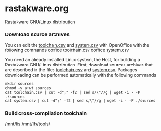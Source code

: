 rastakware.org
==============

Rastakware GNU/Linux distribution


### Download source archives

You can edit the [toolchain.csv](./toolchain.csv) and [system.csv](./system.csv) with OpenOffice
with the following commands
    ooffice toolchain.csv
    ooffice system.csv

You need an already installed Linux system, the Host, for building a Rastakware GNU/Linux distribution.
First, download sources archives that are described in the files [toolchain.csv](./toolchain.csv) and
[system.csv](./system.csv). Packages downloading can be performed automatically with the following commands

    mkdir sources
    chmod -v a+wt sources
    cat toolchain.csv | cut -d";" -f2 | sed s/\"//g | wget -i - -P ./sources
    cat system.csv | cut -d";" -f2 | sed s/\"//g | wget -i - -P ./sources

### Build cross-compilation toolchain



/mnt/lfs
/mnt/lfs/tools/




